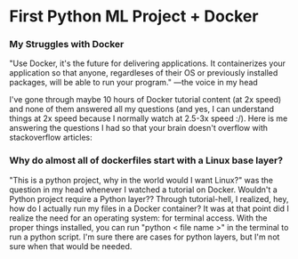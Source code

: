 # First Python ML Project + Docker

### My Struggles with Docker

"Use Docker, it's the future for delivering applications. It containerizes your application so that anyone, regardleses of their OS or previously installed packages, will be able to run your program." —the voice in my head

I've gone through maybe 10 hours of Docker tutorial content (at 2x speed) and none of them answered all my questions (and yes, I can understand things at 2x speed because I normally watch at 2.5-3x speed :/). Here is me answering the questions I had so that your brain doesn't overflow with stackoverflow articles:

### Why do almost all of dockerfiles start with a Linux base layer?

"This is a python project, why in the world would I want Linux?" was the question in my head whenever I watched a tutorial on Docker. Wouldn't a Python project require a Python layer?? Through tutorial-hell, I realized, hey, how do I actually run my files in a Docker container? It was at that point did I realize the need for an operating system: for terminal access. With the proper things installed, you can run "python < file name >" in the terminal to run a python script. I'm sure there are cases for python layers, but I'm not sure when that would be needed.
